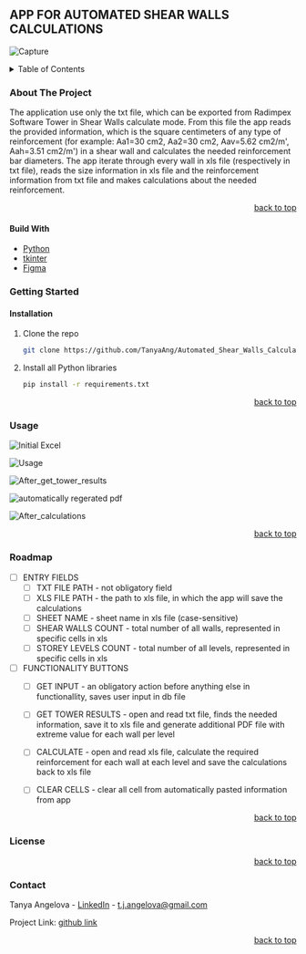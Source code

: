
## APP FOR AUTOMATED SHEAR WALLS CALCULATIONS

![Capture][main-view]


<details>
  <summary>Table of Contents</summary>
  <ol>
    <li>
      <a href="#about-the-project">About The Project</a>
      <ul>
        <li><a href="#built-with">Built With</a></li>
      </ul>
    </li>
    <li>
      <a href="#getting-started">Getting Started</a>
      <ul>
        <li><a href="#installation">Installation</a></li>
      </ul>
    </li>
    <li><a href="#usage">Usage</a></li>
    <li><a href="#roadmap">Roadmap</a></li>
    <li><a href="#license">License</a></li>
    <li><a href="#contact">Contact</a></li>
  </ol>
</details>


### About The Project
  The application use only the txt file, which can be exported from Radimpex Software Tower in Shear Walls calculate mode. From this file the app reads the provided information, which is the square cеntimeters of any type of reinforcement (for example: Aa1=30 cm2, Aa2=30 cm2, Aav=5.62 cm2/m', Aah=3.51 cm2/m') in a shear wall and calculates the needed reinforcement bar diameters.
  The app iterate through every wall in xls file (respectively in txt file), reads the size information in xls file and the reinforcement information from txt file and makes calculations about the needed reinforcement.
<p align="right"><a href="#top">back to top</a></p>

#### Build With
* [Python](https://www.python.org/)
* [tkinter](https://docs.python.org/3/library/tkinter.html)
* [Figma](https://www.figma.com)

### Getting Started
#### Installation
1. Clone the repo
   ```sh
   git clone https://github.com/TanyaAng/Automated_Shear_Walls_Calculations.git
   ```
3. Install all Python libraries
   ```sh
   pip install -r requirements.txt
   ```
<p align="right"><a href="#top">back to top</a></p>

### Usage
![Initial Excel](https://user-images.githubusercontent.com/18015470/176461688-ad1d9b7d-e41d-45fa-82cc-9d8ee6d81b23.PNG)

![Usage](https://user-images.githubusercontent.com/18015470/176461647-1d06b50f-b50c-4577-a423-927ee5e7c8e6.PNG)

![After_get_tower_results](https://user-images.githubusercontent.com/18015470/176461744-77fd5684-7b77-4d53-8ba1-55bf2185e9e7.PNG)

![automatically regerated pdf](https://user-images.githubusercontent.com/18015470/176461872-3faf34de-be06-48b8-88c7-c1d80bb81be5.PNG)

![After_calculations](https://user-images.githubusercontent.com/18015470/176461897-11c0afd9-d60b-45cd-a9ce-d6e4f00ee4e3.PNG)

<p align="right"><a href="#top">back to top</a></p>

### Roadmap

- [ ] ENTRY FIELDS
  - [ ] TXT FILE PATH - not obligatory field
  - [ ] XLS FILE PATH - the path to xls file, in which the app will save the calculations
  - [ ] SHEET NAME - sheet name in xls file (case-sensitive)
  - [ ] SHEAR WALLS COUNT - total number of all walls, represented in specific cells in xls
  - [ ] STOREY LEVELS COUNT - total number of all levels, represented in specific cells in xls
- [ ] FUNCTIONALITY BUTTONS
  - [ ] GET INPUT - an obligatory action before anything else in functionallity, saves user input in db file
  - [ ] GET TOWER RESULTS - open and read txt file, finds the needed information, save it to xls file and generate additional PDF file with extreme value for each wall per level
  - [ ] CALCULATE - open and read xls file, calculate the required reinforcement for each wall at each level and save the calculations back to xls file
  - [ ] CLEAR CELLS - clear all cell from automatically pasted information from app


<p align="right"><a href="#top">back to top</a></p>

### License

<p align="right"><a href="#top">back to top</a></p>

### Contact

Tanya Angelova - [LinkedIn](https://www.linkedin.com/in/tanya-angelova-44b03590/) - t.j.angelova@gmail.com

Project Link: [github link]

<p align="right"><a href="#top">back to top</a></p>

[main-view]: https://user-images.githubusercontent.com/18015470/174805811-5eb5a033-0e9d-4da7-9ad0-f2c18620f20d.PNG
[LinkedIn]: https://www.linkedin.com/in/tanya-angelova-44b03590/
[github link]: https://github.com/TanyaAng/Automated_Shear_Walls_Calculations
